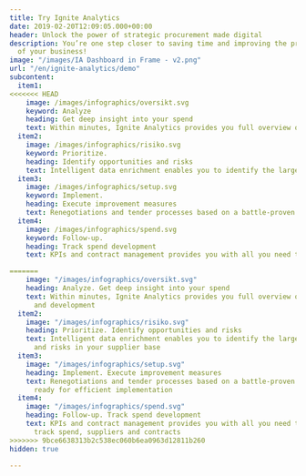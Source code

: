 ```yaml
---
title: Try Ignite Analytics
date: 2019-02-20T12:09:05.000+00:00
header: Unlock the power of strategic procurement made digital
description: You’re one step closer to saving time and improving the profitability
  of your business!
image: "/images/IA Dashboard in Frame - v2.png"
url: "/en/ignite-analytics/demo"
subcontent:
  item1:
<<<<<<< HEAD
    image: /images/infographics/oversikt.svg
    keyword: Analyze
    heading: Get deep insight into your spend
    text: Within minutes, Ignite Analytics provides you full overview of spend composition and development
  item2:
    image: /images/infographics/risiko.svg
    keyword: Prioritize.
    heading: Identify opportunities and risks
    text: Intelligent data enrichment enables you to identify the largest opportunities and risks in your supplier base
  item3:
    image: /images/infographics/setup.svg
    keyword: Implement. 
    heading: Execute improvement measures
    text: Renegotiations and tender processes based on a battle-proven approach are ready for efficient implementation
  item4:
    image: /images/infographics/spend.svg
    keyword: Follow-up. 
    heading: Track spend development
    text: KPIs and contract management provides you with all you need to systematically track spend, suppliers and contracts

=======
    image: "/images/infographics/oversikt.svg"
    heading: Analyze. Get deep insight into your spend
    text: Within minutes, Ignite Analytics provides you full overview of spend composition
      and development
  item2:
    image: "/images/infographics/risiko.svg"
    heading: Prioritize. Identify opportunities and risks
    text: Intelligent data enrichment enables you to identify the largest opportunities
      and risks in your supplier base
  item3:
    image: "/images/infographics/setup.svg"
    heading: Implement. Execute improvement measures
    text: Renegotiations and tender processes based on a battle-proven approach are
      ready for efficient implementation
  item4:
    image: "/images/infographics/spend.svg"
    heading: Follow-up. Track spend development
    text: KPIs and contract management provides you with all you need to systematically
      track spend, suppliers and contracts
>>>>>>> 9bce6638313b2c538ec060b6ea0963d12811b260
hidden: true

---
```

<script>
document.addEventListener('DOMContentLoaded', () => {
  hbspt.forms.create({
    portalId: "4304957",
    formId: "4228e038-d9f5-40f8-954a-b44bdc8a1fec"
  });
});

</script>